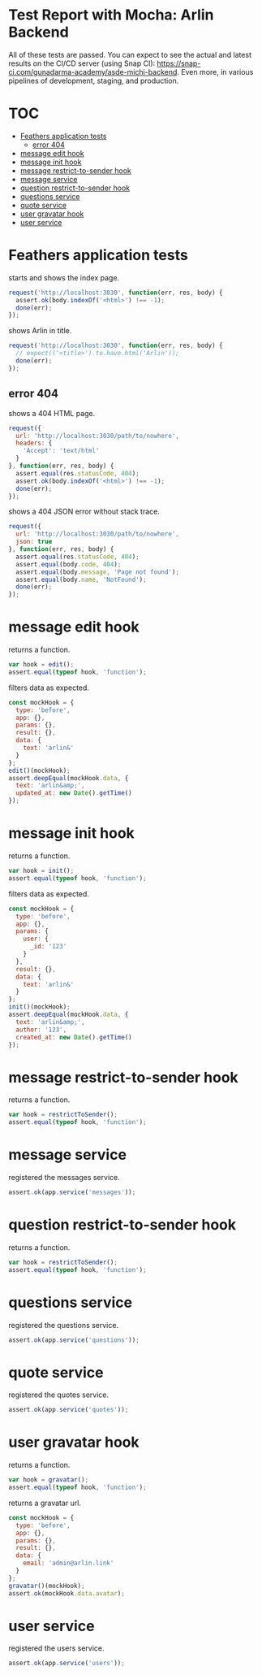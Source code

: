 # Test Report with Mocha: Arlin Backend

All of these tests are passed.
You can expect to see the actual and latest results on the CI/CD server (using Snap CI):
<https://snap-ci.com/gunadarma-academy/asde-michi-backend>.
Even more, in various pipelines of development, staging, and production.

# TOC
   - [Feathers application tests](#feathers-application-tests)
     - [error 404](#feathers-application-tests-error-404)
   - [message edit hook](#message-edit-hook)
   - [message init hook](#message-init-hook)
   - [message restrict-to-sender hook](#message-restrict-to-sender-hook)
   - [message service](#message-service)
   - [question restrict-to-sender hook](#question-restrict-to-sender-hook)
   - [questions service](#questions-service)
   - [quote service](#quote-service)
   - [user gravatar hook](#user-gravatar-hook)
   - [user service](#user-service)
<a name=""></a>
 
<a name="feathers-application-tests"></a>
# Feathers application tests
starts and shows the index page.

```js
request('http://localhost:3030', function(err, res, body) {
  assert.ok(body.indexOf('<html>') !== -1);
  done(err);
});
```

shows Arlin in title.

```js
request('http://localhost:3030', function(err, res, body) {
  // expect(('<title>').to.have.html('Arlin'));
  done(err);
});
```

<a name="feathers-application-tests-error-404"></a>
## error 404
shows a 404 HTML page.

```js
request({
  url: 'http://localhost:3030/path/to/nowhere',
  headers: {
    'Accept': 'text/html'
  }
}, function(err, res, body) {
  assert.equal(res.statusCode, 404);
  assert.ok(body.indexOf('<html>') !== -1);
  done(err);
});
```

shows a 404 JSON error without stack trace.

```js
request({
  url: 'http://localhost:3030/path/to/nowhere',
  json: true
}, function(err, res, body) {
  assert.equal(res.statusCode, 404);
  assert.equal(body.code, 404);
  assert.equal(body.message, 'Page not found');
  assert.equal(body.name, 'NotFound');
  done(err);
});
```

<a name="message-edit-hook"></a>
# message edit hook
returns a function.

```js
var hook = edit();
assert.equal(typeof hook, 'function');
```

filters data as expected.

```js
const mockHook = {
  type: 'before',
  app: {},
  params: {},
  result: {},
  data: {
    text: 'arlin&'
  }
};
edit()(mockHook);
assert.deepEqual(mockHook.data, {
  text: 'arlin&amp;',
  updated_at: new Date().getTime()
});
```

<a name="message-init-hook"></a>
# message init hook
returns a function.

```js
var hook = init();
assert.equal(typeof hook, 'function');
```

filters data as expected.

```js
const mockHook = {
  type: 'before',
  app: {},
  params: {
    user: {
      _id: '123'
    }
  },
  result: {},
  data: {
    text: 'arlin&'
  }
};
init()(mockHook);
assert.deepEqual(mockHook.data, {
  text: 'arlin&amp;',
  author: '123',
  created_at: new Date().getTime()
});
```

<a name="message-restrict-to-sender-hook"></a>
# message restrict-to-sender hook
returns a function.

```js
var hook = restrictToSender();
assert.equal(typeof hook, 'function');
```

<a name="message-service"></a>
# message service
registered the messages service.

```js
assert.ok(app.service('messages'));
```

<a name="question-restrict-to-sender-hook"></a>
# question restrict-to-sender hook
returns a function.

```js
var hook = restrictToSender();
assert.equal(typeof hook, 'function');
```

<a name="questions-service"></a>
# questions service
registered the questions service.

```js
assert.ok(app.service('questions'));
```

<a name="quote-service"></a>
# quote service
registered the quotes service.

```js
assert.ok(app.service('quotes'));
```

<a name="user-gravatar-hook"></a>
# user gravatar hook
returns a function.

```js
var hook = gravatar();
assert.equal(typeof hook, 'function');
```

returns a gravatar url.

```js
const mockHook = {
  type: 'before',
  app: {},
  params: {},
  result: {},
  data: {
    email: 'admin@arlin.link'
  }
};
gravatar()(mockHook);
assert.ok(mockHook.data.avatar);
```

<a name="user-service"></a>
# user service
registered the users service.

```js
assert.ok(app.service('users'));
```

